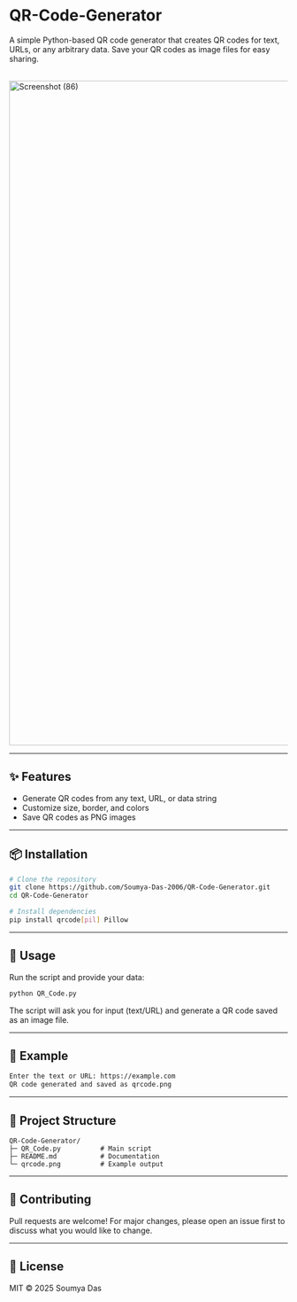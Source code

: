 # QR-Code-Generator

A simple Python-based QR code generator that creates QR codes for text, URLs, or any arbitrary data. Save your QR codes as image files for easy sharing.<br /><br />

<img width="1920" height="1200" alt="Screenshot (86)" src="https://github.com/user-attachments/assets/711a89e1-ebfd-4f20-a587-a0b3dcd7c9bd" />

---

## ✨ Features

* Generate QR codes from any text, URL, or data string
* Customize size, border, and colors
* Save QR codes as PNG images

---

## 📦 Installation

```bash
# Clone the repository
git clone https://github.com/Soumya-Das-2006/QR-Code-Generator.git
cd QR-Code-Generator

# Install dependencies
pip install qrcode[pil] Pillow
```

---

## 🚀 Usage

Run the script and provide your data:

```bash
python QR_Code.py
```

The script will ask you for input (text/URL) and generate a QR code saved as an image file.

---

## 🧪 Example

```bash
Enter the text or URL: https://example.com
QR code generated and saved as qrcode.png
```

---

## 📁 Project Structure

```text
QR-Code-Generator/
├─ QR_Code.py          # Main script
├─ README.md           # Documentation
└─ qrcode.png          # Example output
```

---

## 🤝 Contributing

Pull requests are welcome! For major changes, please open an issue first to discuss what you would like to change.

---

## 📜 License

MIT © 2025 Soumya Das

